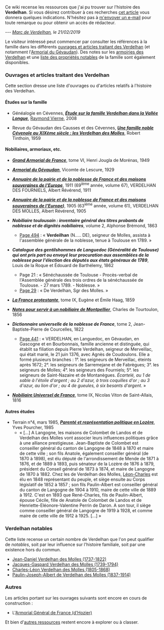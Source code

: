 Ce wiki recense les ressources que j'ai pu trouver sur l'histoire des **Verdelhan**. Si vous désirez contribuer à ces recherches [cet article](comment_chercher) vous donnera quelques indications.
N'hésitez pas à [m'envoyer un e-mail](http://verdelhan.eu/) pour toute remarque ou pour obtenir un accès de rédacteur.

--- *[Marc de Verdelhan](http://verdelhan.eu/), le 21/02/2019*

Le visiteur intéressé peut commencer par consulter les références à la famille dans les différents [ouvrages et articles traitant des Verdelhan](#ouvrages-et-articles-traitant-des-verdelhan) (et notamment l'[Armorial du Gévaudan](armorial_du_gevaudan_lescure)). Des notes sur les [armoiries des Verdelhan](armoiries_des_verdelhan) et une [liste des propriétés notables](liste_des_proprietes_notables) de la famille sont également disponibles.

### Ouvrages et articles traitant des Verdelhan

Cette section dresse une liste d'ouvrages ou d'articles relatifs à l'histoire des Verdelhan.

#### Études sur la famille

 * Généalogie en Cévennes, ***[Étude sur la famille Verdelhan dans la Vallée Longue](etude_sur_la_famille_verdelhan_dans_la_vallee_longue_vierne)***, [Raymond Vierne](etude_sur_la_famille_verdelhan_dans_la_vallee_longue_vierne#à-propos-de-lauteur), 2008

 * Revue du Gévaudan des Causses et des Cévennes, ***[Une famille noble Cévenole au XIXème siècle : les Verdelhan des Molles](une_famille_noble_cevenole_au_xixme_siecle_les_verdelhan_des_molles_tinthoin)***, Robert Tinthoin, 1959

#### Nobiliaires, armoriaux, etc.

 * ***[Grand Armorial de France](grand_armorial_de_france_jougla_de_morenas)***, tome VI, Henri Jougla de Morénas, 1949

 * ***[Armorial du Gévaudan](armorial_du_gevaudan_lescure)***, Vicomte de Lescure, 1929

 * ***[Annuaire de la pairie et de la noblesse de France et des maisons souveraines de l'Europe](annuaire_de_la_noblesse_de_france_reverend)***, 1911 (69<sup>ième</sup> année, volume 67), VERDELHAN DES FOURNIELS, Albert Révérend, 1911

 * ***[Annuaire de la pairie et de la noblesse de France et des maisons souveraines de l'Europe](annuaire_de_la_noblesse_de_france_reverend))***, 1905 (63<sup>ième</sup> année, volume 61), VERDELHAN DES MOLLES, Albert Révérend, 1905

 * ***Nobiliaire toulousain : inventaire général des titres probants de noblesse et de dignités nobiliaires***, volume 2, Alphonse Brémond, 1863
   * [Page 494](http://books.google.fr/books?id=jFkoAAAAYAAJ&ots=yQ9-KFAibe&dq=Alphonse%20Br%C3%A9mond%20%3A%20Nobiliaire%20toulousain&pg=PA494#v=onepage&q=verdeilhan&f=false) : « **Verdeilhan** (N..... DE), seigneur de Molles, assista à l'assemblée générale de la noblesse, tenue à Toulouse en 1789. »

 * ***Catalogue des gentilshommes de Languedoc (Généralité de Toulouse) qui ont pris part ou envoyé leur procuration aux assemblées de la noblesse pour l'élection des députés aux états généraux de 1789***, Louis de la Roque et Édouard de Barthélemy, 1862
   * Page 21 : « Sénéchaussée de Toulouse - Procès-verbal de l'Assemblée générale des trois ordres de la sénéchaussée de Toulouse. - 27 mars 1789. - Noblesse. »
   * [Page 29](http://books.google.fr/books?id=scUEAAAAIAAJ&hl=fr&pg=RA1-PA29#v=onepage&q=verdelhan&f=false) : « De Verdelhan, Sgr des Molles. »

 * ***[La France protestante](la_france_protestante_haag)***, tome IX, Eugène et Émile Haag, 1859

 * ***[Notes pour servir à un nobiliaire de Montpellier](notes_pour_servir_a_un_nobiliaire_de_montpellier_tourtoulon)***, Charles de Tourtoulon, 1856

 * ***Dictionnaire universelle de la noblesse de France***, tome 2, Jean-Baptiste-Pierre de Courcelles, 1822
   * [Page 441](http://gallica.bnf.fr/ark:/12148/bpt6k36855h.image.r=Verdelhan.f445.langFR) : « VERDELHAN, en Languedoc, en Gévaudan, en Gascogne et en Bourbonnais, famille ancienne et distinguée, qui établit sa filiation depuis Pierre Verdelhan, seigneur de Merveillac, qui était marié, le 21 juin 1376, avec Agnès de Coudoulons. Elle a formé plusieurs branches : 1°. les seigneurs de Merveillac, éteints après 1672; 2°. les seigneurs de Sarremejane et de Fabrègues; 3°. les seigneurs de Molles; 4°. les seigneurs des Fourniels; 5°. les seigneurs de Saint-Nazaire et de Montanègues. *Écartelé, au 1 de sable à l'étoile d'argent ; au 2 d'azur, à trois coquilles d'or ; au 3 d'azur, au lion d'or ; au 4 de gueules, à six besants d'argent.* »

 * ***[Nobiliaire Universel de France](nobiliaire_universel_de_france_saint-allais)***, tome IX, Nicolas Viton de Saint-Allais, 1816

#### Autres études

 * Terrain n°4, mars 1985, ***[Parenté et représentation politique en Lozère](https://journals.openedition.org/terrain/2864)***, Yves Pourcher, 1985
   * « [...] A Langogne, les maisons de Colombet de Landos et de Verdelhan des Molles vont associer leurs influences politiques grâce à une alliance prestigieuse. Jean-Baptiste de Colombet est conseiller général du canton de Langogne de 1848 à 1870 et maire de cette ville ; son fils Anatole, également conseiller général (de 1870 à 1898), est élu député de l'arrondissement de Mende de 1871 à 1876, et de 1889 à 1893, puis sénateur de la Lozère de 1876 à 1879, président du Conseil général de 1873 à 1874, et maire de Langogne de 1870 à 1882. Chez les de Verdelhan des Molles, [Léon-Charles](charles-leon_verdelhan_des_molles_1805-1868) est élu en 1848 représentant du peuple, et siège ensuite au Corps législatif de 1852 à 1857 ; son fils Paulin-Albert est conseiller général du canton de Langogne de 1904 à 1910, maire de cette ville de 1889 à 1912. C'est en 1893 que René-Charles, fils de Paulin-Albert, épouse Cécile, fille de Anatole de Colombet de Landos et de Henriette-Eléonore-Valentine Perrin de Daron. A son tour, il siège comme conseiller général de Langogne de 1919 à 1928, et comme maire de cette ville de 1912 à 1925. [...] »

### Verdelhan notables

Cette liste recense un certain nombre de Verdelhan que l'on peut qualifier de *notables*, soit par leur influence sur l'histoire familiale, soit par une existence hors du commun.

 * [Jean-Daniel Verdelhan des Molles (1737-1822)](jean-daniel_verdelhan_des_molles_1737-1822)
 * [Jacques-Gaspard Verdelhan des Molles (1739-1794)](jacques-gaspard_verdelhan_des_molles_1739-1794)
 * [Charles-Léon Verdelhan des Molles (1805-1868)](charles-leon_verdelhan_des_molles_1805-1868)
 * [Paulin-Joseph-Albert de Verdelhan des Molles (1837-1914)](paulin-joseph-albert_de_verdelhan_des_molles_1837-1914)

### Autres

Les articles portant sur les ouvrages suivants sont encore en cours de construction :

 * L'[Armorial Général de France (d'Hozier)](armorial_general_de_france_d_hozier)

Et bien d'[autres ressources](autres_ressources) restent encore à explorer ou à classer.
